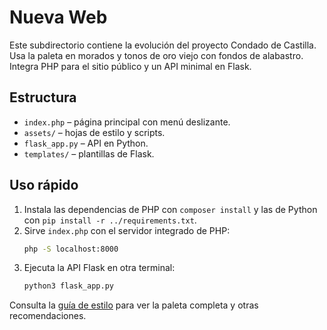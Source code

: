 # Nueva Web

Este subdirectorio contiene la evolución del proyecto Condado de Castilla.
Usa la paleta en morados y tonos de oro viejo con fondos de alabastro.
Integra PHP para el sitio público y un API minimal en Flask.

## Estructura
- `index.php` – página principal con menú deslizante.
- `assets/` – hojas de estilo y scripts.
- `flask_app.py` – API en Python.
- `templates/` – plantillas de Flask.

## Uso rápido
1. Instala las dependencias de PHP con `composer install` y las de Python con `pip install -r ../requirements.txt`.
2. Sirve `index.php` con el servidor integrado de PHP:
   ```bash
   php -S localhost:8000
   ```
3. Ejecuta la API Flask en otra terminal:
   ```bash
   python3 flask_app.py
   ```

Consulta la [guía de estilo](../docs/style-guide.md) para ver la paleta completa y otras recomendaciones.
